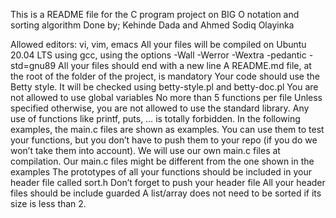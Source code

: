 This is a README file for the C program project on BIG O notation and sorting algorithm
Done by; Kehinde Dada and Ahmed Sodiq Olayinka

Allowed editors: vi, vim, emacs
All your files will be compiled on Ubuntu 20.04 LTS using gcc, using the options -Wall -Werror -Wextra -pedantic -std=gnu89
All your files should end with a new line
A README.md file, at the root of the folder of the project, is mandatory
Your code should use the Betty style. 
It will be checked using betty-style.pl and betty-doc.pl
You are not allowed to use global variables
No more than 5 functions per file
Unless specified otherwise, you are not allowed to use the standard library.
Any use of functions like printf, puts, … is totally forbidden.
In the following examples, the main.c files are shown as examples.
You can use them to test your functions, but you don’t have to push them to your repo (if you do we won’t take them into account).
We will use our own main.c files at compilation.
Our main.c files might be different from the one shown in the examples
The prototypes of all your functions should be included in your header file called sort.h
Don’t forget to push your header file
All your header files should be include guarded
A list/array does not need to be sorted if its size is less than 2.
